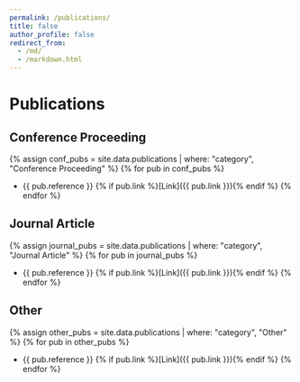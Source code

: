 ```yaml
---
permalink: /publications/
title: false
author_profile: false
redirect_from: 
  - /md/
  - /markdown.html
---
```


# Publications

<!-- You can add an introductory paragraph if desired -->
<!-- <p>Welcome to our Publications page! Here you'll find a collection of our lab's publications.</p> -->

## Conference Proceeding
{% assign conf_pubs = site.data.publications | where: "category", "Conference Proceeding" %}
{% for pub in conf_pubs %}
- {{ pub.reference }} 
  {% if pub.link %}[Link]({{ pub.link }}){% endif %}
{% endfor %}

## Journal Article
{% assign journal_pubs = site.data.publications | where: "category", "Journal Article" %}
{% for pub in journal_pubs %}
- {{ pub.reference }}
  {% if pub.link %}[Link]({{ pub.link }}){% endif %}
{% endfor %}

## Other
{% assign other_pubs = site.data.publications | where: "category", "Other" %}
{% for pub in other_pubs %}
- {{ pub.reference }}
  {% if pub.link %}[Link]({{ pub.link }}){% endif %}
{% endfor %}
